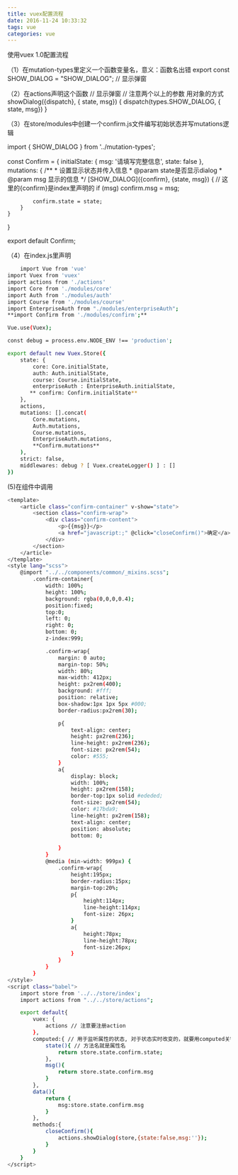 ```yaml
---
title: vuex配置流程
date: 2016-11-24 10:33:32
tags: vue
categories: vue
---
```



使用vuex 1.0配置流程

（1）在mutation-types里定义一个函数变量名，意义：函数名出错
export const SHOW_DIALOG = "SHOW_DIALOG"; // 显示弹窗

（2）在actions声明这个函数
// 显示弹窗
// 注意两个以上的参数 用对象的方式
    showDialog({dispatch}, { state, msg}) {
        dispatch(types.SHOW_DIALOG, { state, msg})
    }

（3）在store/modules中创建一个confirm.js文件编写初始状态并写mutations逻辑

import {
    SHOW_DIALOG
} from '../mutation-types';

const Confirm = {
    initialState: {
        msg: '请填写完整信息',
        state: false
    },
    mutations: {
        /**
         * 设置显示状态并传入信息
         * @param state是否显示dialog
         * @param  msg 显示的信息
         */
         [SHOW_DIALOG]({confirm}, {state, msg}) { // 这里的{confirm}是index里声明的
            if (msg)
                confirm.msg = msg;

            confirm.state = state;
        }
    }
}

export default Confirm;

（4）在index.js里声明
``` bash
	import Vue from 'vue'
import Vuex from 'vuex'
import actions from './actions'
import Core from './modules/core'
import Auth from './modules/auth'
import Course from './modules/course'
import EnterpriseAuth from "./modules/enterpriseAuth";
**import Confirm from './modules/confirm';**

Vue.use(Vuex);

const debug = process.env.NODE_ENV !== 'production';

export default new Vuex.Store({
    state: {
        core: Core.initialState,
        auth: Auth.initialState,
        course: Course.initialState,
        enterpriseAuth : EnterpriseAuth.initialState,
       ** confirm: Confirm.initialState**
    },
    actions,
    mutations: [].concat(
        Core.mutations,
        Auth.mutations,
        Course.mutations,
        EnterpriseAuth.mutations,
        **Confirm.mutations**
    ),
    strict: false,
    middlewares: debug ? [ Vuex.createLogger() ] : []
})

```

(5)在组件中调用

``` bash
<template>
    <article class="confirm-container" v-show="state">
        <section class="confirm-wrap">
            <div class="confirm-content">
                <p>{{msg}}</p>
                <a href="javascript:;" @click="closeConfirm()">确定</a>
            </div>
        </section>
    </article>
</template>
<style lang="scss">
    @import "../../components/common/_mixins.scss";
        .confirm-container{
            width: 100%;
            height: 100%;
            background: rgba(0,0,0,0.4);
            position:fixed;
            top:0;
            left: 0;
            right: 0;
            bottom: 0;
            z-index:999;

            .confirm-wrap{
                margin: 0 auto;
                margin-top: 50%;
                width: 80%;
                max-width: 412px;
                height: px2rem(400);
                background: #fff;
                position: relative;
                box-shadow:1px 1px 5px #000;
                border-radius:px2rem(30);

                p{
                    text-align: center;
                    height: px2rem(236);
                    line-height: px2rem(236);
                    font-size: px2rem(54);
                    color: #555;
                }
                a{
                    display: block;
                    width: 100%;
                    height: px2rem(158);
                    border-top:1px solid #ededed;
                    font-size: px2rem(54);
                    color: #17bda9;
                    line-height: px2rem(158);
                    text-align: center;
                    position: absolute;
                    bottom: 0;

                }
            }
            @media (min-width: 999px) {
                .confirm-wrap{
                    height:195px;
                    border-radius:15px;
                    margin-top:20%;
                    p{
                        height:114px;
                        line-height:114px;
                        font-size: 26px;
                    }
                    a{
                        height:78px;
                        line-height:78px;
                        font-size:26px;
                    }
                }
            }
        }
</style>
<script class="babel">
    import store from '../../store/index';
    import actions from "../../store/actions";

    export default{
        vuex: {
            actions // 注意要注册action
        },
        computed:{ // 用于监听属性的状态, 对于状态实时改变的，就要用computed关键字
            state(){ // 方法名就是属性名
                return store.state.confirm.state;
            },
            msg(){
                return store.state.confirm.msg
            }
        },
        data(){
            return {
                msg:store.state.confirm.msg
            }
        },
        methods:{
            closeConfirm(){
                actions.showDialog(store,{state:false,msg:''});
            }
        }
    }
</script>
```
